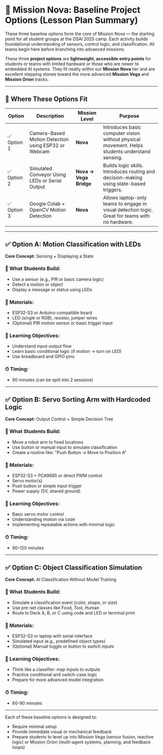 # 🚀 Mission Nova: Baseline Project Options (Lesson Plan Summary)

These three baseline options form the core of Mission Nova — the starting point for all student groups at the DSAI 2025 camp. Each activity builds foundational understanding of sensors, control logic, and classification. All teams begin here before branching into advanced missions.

These three **project options** are **lightweight, accessible entry points** for students or teams with limited hardware or those who are newer to embedded AI systems. They fit neatly within our **Mission Nova** tier and are excellent stepping stones toward the more advanced **Mission Vega** and **Mission Orion** tracks.

---

## 🧭 Where These Options Fit

| Option     | Description                                         | Mission Level          | Purpose                                                                                         |
| ---------- | --------------------------------------------------- | ---------------------- | ----------------------------------------------------------------------------------------------- |
| ✅ Option 1 | Camera-Based Motion Detection using ESP32 or Webcam | **Nova**               | Introduces basic computer vision without physical movement. Helps students understand sensing.  |
| ✅ Option 2 | Simulated Conveyor Using LEDs or Serial Output      | **Nova → Vega Bridge** | Builds logic skills. Introduces routing and decision-making using state-based triggers.         |
| ✅ Option 3 | Google Colab + OpenCV Motion Detection              | **Nova**               | Allows laptop-only teams to engage in visual detection logic. Great for teams with no hardware. |

---


## ✅ Option A: Motion Classification with LEDs

**Core Concept:** Sensing + Displaying a State

### 🧪 What Students Build:

* Use a sensor (e.g., PIR or basic camera logic)
* Detect a motion or object
* Display a message or status using LEDs

### 🧰 Materials:

* ESP32-S3 or Arduino-compatible board
* LED (single or RGB), resistor, jumper wires
* (Optional) PIR motion sensor or basic trigger input

### 📘 Learning Objectives:

* Understand input-output flow
* Learn basic conditional logic (if motion → turn on LED)
* Use breadboard and GPIO pins

### ⏱ Timing:

* 90 minutes (can be split into 2 sessions)

---

## ✅ Option B: Servo Sorting Arm with Hardcoded Logic

**Core Concept:** Output Control + Simple Decision Tree

### 🧪 What Students Build:

* Move a robot arm to fixed locations
* Use button or manual input to simulate classification
* Create a routine like: "Push Button → Move to Position A"

### 🧰 Materials:

* ESP32-S3 + PCA9685 or direct PWM control
* Servo motor(s)
* Push button or simple input trigger
* Power supply (5V, shared ground)

### 📘 Learning Objectives:

* Basic servo motor control
* Understanding motion via code
* Implementing repeatable actions with minimal logic

### ⏱ Timing:

* 90–120 minutes

---

## ✅ Option C: Object Classification Simulation

**Core Concept:** AI Classification Without Model Training

### 🧪 What Students Build:

* Simulate a classification event (color, shape, or size)
* Use pre-set classes like Food, Tool, Human
* Route to Deck A, B, or C using code and LED or terminal print

### 🧰 Materials:

* ESP32-S3 or laptop with serial interface
* Simulated input (e.g., predefined object types)
* (Optional) Manual toggle or button to switch inputs

### 📘 Learning Objectives:

* Think like a classifier: map inputs to outputs
* Practice conditional and switch-case logic
* Prepare for more advanced model integration

### ⏱ Timing:

* 60–90 minutes

---

Each of these baseline options is designed to:

* Require minimal setup
* Provide immediate visual or mechanical feedback
* Prepare students to level up into Mission Vega (sensor fusion, reactive logic) or Mission Orion (multi-agent systems, planning, and feedback loops)

